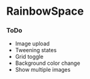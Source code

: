# RainbowSpace

### ToDo
* Image upload
* Tweening states
* Grid toggle
* Background color change
* Show multiple images
